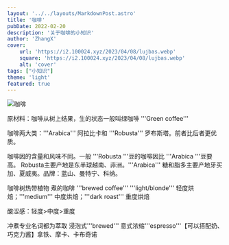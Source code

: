 ```yaml
---
layout: '../../layouts/MarkdownPost.astro'
title: '咖啡'
pubDate: 2022-02-20
description: '关于咖啡的小知识'
author: 'ZhangX'
cover:
    url: 'https://i2.100024.xyz/2023/04/08/lujbas.webp'
    square: 'https://i2.100024.xyz/2023/04/08/lujbas.webp'
    alt: 'cover'
tags: ["小知识"] 
theme: 'light'
featured: true
---
```


![咖啡](https://i2.100024.xyz/2023/04/08/lujbas.webp)

原材料：咖啡从树上结果，生的状态一般叫绿咖啡 '''Green coffee'''

咖啡两大类：'''Arabica''' 阿拉比卡和 '''Robusta''' 罗布斯塔。前者比后者更优质。

咖啡因的含量和风味不同。一般 '''Robusta '''豆的咖啡因比 '''Arabica '''豆要高。
Robusta主要产地是东半球越南、非洲。'''Arabica''' 糖和脂多主要产地牙买加、夏威夷。品牌：蓝山、曼特宁、科纳。

咖啡树热带植物
煮的咖啡 '''brewed coffee'''
'''light/blonde''' 轻度烘焙；'''medium''' 中度烘焙；'''dark roast''' 重度烘焙

酸涩感：轻度>中度>重度

冲煮专业名词都为萃取
浸泡式'''brewed'''
意式浓缩'''espresso'''【可以搭配奶、巧克力酱】拿铁、摩卡、卡布奇诺